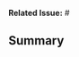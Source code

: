 **Related Issue:** #

## Summary

<!--

Please make sure the PR title and/or commit message adheres to the https://www.conventionalcommits.org/en/v1.0.0/ specification.

Note: If your PR only has one commit and it is NOT semantic, you will need to either

a. add another commit and wait for the check to update
b. proceed to squash merge, but make sure the commit message is the same as the title.

This is because of the way GitHub handles single-commit squash merges (see https://github.com/zeke/semantic-pull-requests/issues/17)

If this is component-related, please verify that:

- [ ] feature or fix has a corresponding test
- [ ] changes have been tested with demo page in Edge

---

If this is skipping an unstable test:

- include the URL to the failing Travis build, if applicable, or add info about the test failure
- submit an unstable-test issue by [choosing](https://github.com/Esri/calcite-components/issues/new/choose) the unstable test template and filling it out

-->
